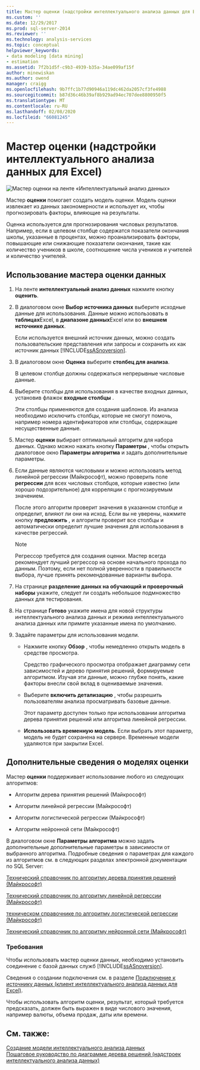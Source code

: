 ```yaml
---
title: Мастер оценки (надстройки интеллектуального анализа данных для Excel) | Документация Майкрософт
ms.custom: ''
ms.date: 12/29/2017
ms.prod: sql-server-2014
ms.reviewer: ''
ms.technology: analysis-services
ms.topic: conceptual
helpviewer_keywords:
- data modeling [data mining]
- estimation
ms.assetid: 7f2b1d5f-c9b3-4939-b35a-34ae099af15f
author: minewiskan
ms.author: owend
manager: craigg
ms.openlocfilehash: 9b7ffc1b77d90946a119dc462da2057cf3fe4988
ms.sourcegitcommit: b87d36c46b39af8b929ad94ec707dee8800950f5
ms.translationtype: MT
ms.contentlocale: ru-RU
ms.lasthandoff: 02/08/2020
ms.locfileid: "66081245"
---
```

# <a name="estimate-wizard-data-mining-add-ins-for-excel"></a>Мастер оценки (надстройки интеллектуального анализа данных для Excel)
  ![Мастер оценки на ленте «Интеллектуальный анализ данных»](media/dmc-estimate.gif "Мастер оценки на ленте «Интеллектуальный анализ данных»")  
  
 Мастер **оценки** помогает создать модель оценки. Модель оценки извлекает из данных закономерности и использует их, чтобы прогнозировать факторы, влияющие на результаты.  
  
 Оценка используется для прогнозирования числовых результатов. Например, если в целевом столбце содержатся показатели окончания школы, указанные в процентах, можно проанализировать факторы, повышающие или снижающие показатели окончания, такие как количество учеников в школе, соотношение числа учеников и учителей и количество учителей.  
  
## <a name="using-the-estimate-data-wizard"></a>Использование мастера оценки данных  
  
1.  На ленте **интеллектуальный анализ данных** нажмите кнопку **оценить**.  
  
2.  В диалоговом окне **Выбор источника данных** выберите исходные данные для использования. Данные можно использовать в **таблицах**Excel, в **диапазоне данных**Excel или во **внешнем источнике данных**.  
  
     Если используется внешний источник данных, можно создать пользовательские представления или запросы и сохранить их как источник данных [!INCLUDE[ssASnoversion](../includes/ssasnoversion-md.md)].  
  
3.  В диалоговом окне **Оценка** выберите **столбец для анализа**.  
  
     В целевом столбце должны содержаться непрерывные числовые данные.  
  
4.  Выберите столбцы для использования в качестве входных данных, установив флажок **входные столбцы** .  
  
     Эти столбцы применяются для создания шаблонов. Из анализа необходимо исключить столбцы, которые не смогут помочь, например номера идентификаторов или столбцы, содержащие несущественные данные.  
  
5.  Мастер **оценки** выбирает оптимальный алгоритм для набора данных. Однако можно нажать кнопку **Параметры** , чтобы открыть диалоговое окно **Параметры алгоритма** и задать дополнительные параметры.  
  
6.  Если данные являются числовыми и можно использовать метод линейной регрессии (Майкрософт), можно проверить поле **регрессии** для всех числовых столбцов, которые известно (или хорошо подозрительное) для корреляции с прогнозируемым значением.  
  
     После этого алгоритм проверит значения в указанном столбце и определит, влияют ли они на исход. Если вы не уверены, нажмите кнопку **предложить** , и алгоритм проверит все столбцы и автоматически определит лучшие значения для использования в качестве регрессий.  
  
    > [!NOTE]  
    >  Регрессор требуется для создания оценки. Мастер всегда рекомендует лучший регрессор на основе начального прохода по данным. Поэтому, если нет полной уверенности в правильности выбора, лучше принять рекомендованные варианты выбора.  
  
7.  На странице **разделение данных на обучающий и проверочный наборы** укажите, следует ли создать небольшое подмножество данных для тестирования.  
  
8.  На странице **Готово** укажите имена для новой структуры интеллектуального анализа данных и режима интеллектуального анализа данных или примите указанные имена по умолчанию.  
  
9. Задайте параметры для использования модели.  
  
    -   Нажмите кнопку **Обзор** , чтобы немедленно открыть модель в средстве просмотра.  
  
         Средство графического просмотра отображает диаграмму сети зависимостей и дерево принятия решений, формируемые алгоритмом. Изучая эти данные, можно глубже понять, какие факторы внесли свой вклад в оцениваемые значения.  
  
    -   Выберите **включить детализацию** , чтобы разрешить пользователям анализа просматривать базовые данные.  
  
         Этот параметр доступен только при использовании алгоритма дерева принятия решений или алгоритма линейной регрессии.  
  
    -   **Использовать временную модель**. Если выбрать этот параметр, модель не будет сохранена на сервере. Временные модели удаляются при закрытии Excel.  
  
## <a name="more-about-estimation-models"></a>Дополнительные сведения о моделях оценки  
 Мастер **оценки** поддерживает использование любого из следующих алгоритмов:  
  
-   Алгоритм дерева принятия решений (Майкрософт)  
  
-   Алгоритм линейной регрессии (Майкрософт)  
  
-   Алгоритм логистической регрессии (Майкрософт)  
  
-   Алгоритм нейронной сети (Майкрософт)  
  
 В диалоговом окне **Параметры алгоритма** можно задать дополнительные дополнительные параметры в зависимости от выбранного алгоритма. Подробные сведения о параметрах для каждого из алгоритмов см. в следующих разделах электронной документации по SQL Server:  
  
 [Технический справочник по алгоритму дерева принятия решений (Майкрософт)](data-mining/microsoft-decision-trees-algorithm-technical-reference.md)  
  
 [Технический справочник по алгоритму линейной регрессии (Майкрософт)](data-mining/microsoft-linear-regression-algorithm-technical-reference.md)  
  
 [техническом справочнике по алгоритму логистической регрессии (Майкрософт)](data-mining/microsoft-logistic-regression-algorithm-technical-reference.md)  
  
 [Технический справочник по алгоритму нейронной сети (Майкрософт)](data-mining/microsoft-neural-network-algorithm-technical-reference.md)  
  
### <a name="requirements"></a>Требования  
 Чтобы использовать мастер оценки данных, необходимо установить соединение с базой данных служб [!INCLUDE[ssASnoversion](../includes/ssasnoversion-md.md)].  
  
 Сведения о создании подключения см. в разделе [Подключение к источнику данных &#40;клиент интеллектуального анализа данных для Excel&#41;](connect-to-source-data-data-mining-client-for-excel.md).  
  
 Чтобы использовать алгоритм оценки, результат, который требуется предсказать, должен быть выражен в виде числового значения, например валюты, объема продаж, даты или времени.  
  
## <a name="see-also"></a>См. также:  
 [Создание модели интеллектуального анализа данных](creating-a-data-mining-model.md)   
 [Пошаговое руководство по диаграмме дерева решений &#40;надстроек интеллектуального анализа данных&#41;](decision-tree-diagram-walkthrough-data-mining-add-ins.md)  
  
  
